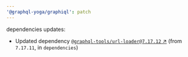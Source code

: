 ```yaml
---
'@graphql-yoga/graphiql': patch
---
```

dependencies updates:
  - Updated dependency [`@graphql-tools/url-loader@7.17.12` ↗︎](https://www.npmjs.com/package/@graphql-tools/url-loader/v/7.17.12) (from `7.17.11`, in `dependencies`)
